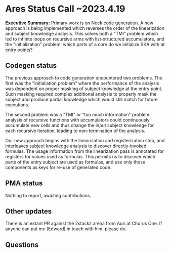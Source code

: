 # Ares Status Call ~2023.4.19

**Executive Summary:** Primary work is on Nock code generation. A new approach
is being implemented which reverses the order of the linearization and subject
knowledge analysis. This solves both a "TMI" problem which led to infinite loops
on recursive arms with list-structured accumulators, and the "initialization"
problem: which parts of a core do we initialize SKA with at entry points?

## Codegen status

The previous approach to code generation encountered two problems. The first
was the "initialiation problem" where the performance of the analysis was
dependent on proper masking of subject knowledge at the entry point.
Such masking required complex additional analysis to properly mask the
subject and produce partial knowledge which would still match for future
executions.

The second problem was a "TMI" or "too much information" problem: analysis of
recursive functions with accumulators could continuously accumulate new cells
and thus change the input subject knowledge for each recursive iteration,
leading to non-termination of the analysis.

Our new approach begins with the linearization and registerization step, and
interleaves subject knowledge analysis to discover directly-invoked formulas.
The usage information from the linearization pass is annotated for registers
for values used as formulas. This permits us to discover which parts of the
entry subject are used as formulas, and use only those components as keys
for re-use of generated code.

## PMA status

Nothing to report, awaiting contributions.

## Other updates

There is an extant PR against the 2stackz arena from Auri at Chorus One. If
anyone can put me (Edward) in touch with him, please do.

## Questions
